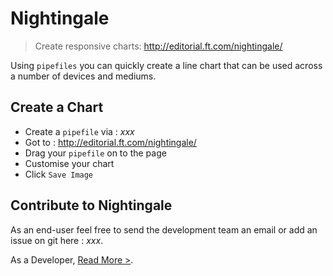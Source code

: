 Nightingale
========================
> Create responsive charts: http://editorial.ft.com/nightingale/

Using `pipefiles` you can quickly create a line chart that can be used across a number of devices and mediums.

## Create a Chart

 * Create a `pipefile` via : *xxx*
 * Got to : http://editorial.ft.com/nightingale/
 * Drag your `pipefile` on to the page
 * Customise your chart
 * Click `Save Image`

## Contribute to Nightingale

As an end-user feel free to send the development team an email or add an issue on git here : *xxx*.

As a Developer, [Read More >](CONTRIBUTING.md).
